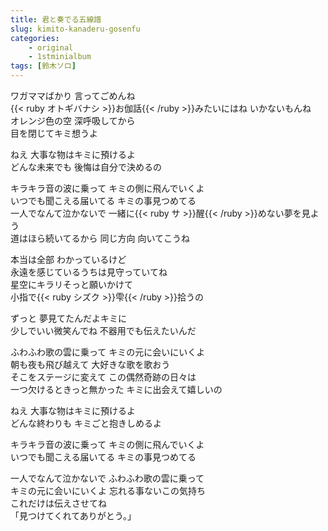 ```yaml
---
title: 君と奏でる五線譜
slug: kimito-kanaderu-gosenfu
categories:
    - original
    - 1stminialbum
tags: [鈴木ソロ]
---
```


ワガママばかり 言ってごめんね  
{{< ruby オトギバナシ >}}お伽話{{< /ruby >}}みたいにはね いかないもんね  
オレンジ色の空 深呼吸してから  
目を閉じてキミ想うよ  

ねえ 大事な物はキミに預けるよ  
どんな未来でも 後悔は自分で決めるの  

キラキラ音の波に乗って キミの側に飛んでいくよ  
いつでも聞こえる届いてる キミの事見つめてる  
一人でなんて泣かないで 一緒に{{< ruby サ >}}醒{{< /ruby >}}めない夢を見よう  
道はほら続いてるから 同じ方向 向いてこうね  

本当は全部 わかっているけど  
永遠を感じているうちは見守っていてね  
星空にキラリそっと願いかけて  
小指で{{< ruby シズク >}}雫{{< /ruby >}}拾うの  

ずっと 夢見てたんだよキミに  
少しでいい微笑んでね 不器用でも伝えたいんだ  

ふわふわ歌の雲に乗って キミの元に会いにいくよ  
朝も夜も飛び越えて 大好きな歌を歌おう  
そこをステージに変えて この偶然奇跡の日々は  
一つ欠けるときっと無かった キミに出会えて嬉しいの  

ねえ 大事な物はキミに預けるよ  
どんな終わりも キミごと抱きしめるよ  

キラキラ音の波に乗って キミの側に飛んでいくよ  
いつでも聞こえる届いてる キミの事見つめてる  

一人でなんて泣かないで ふわふわ歌の雲に乗って  
キミの元に会いにいくよ 忘れる事ないこの気持ち  
これだけは伝えさせてね  
「見つけてくれてありがとう。」  